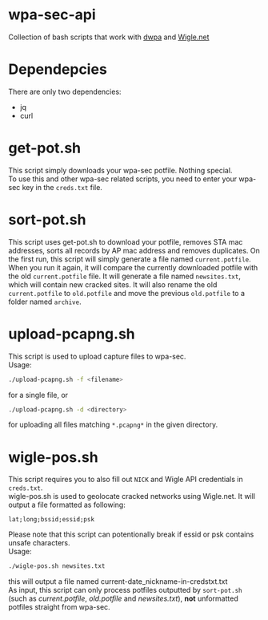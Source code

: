 # wpa-sec-api

Collection of bash scripts that work with [dwpa](https://github.com/RealEnder/dwpa) and [Wigle.net](https://wigle.net/)

# Dependepcies
There are only two dependencies:

* jq
* curl

# get-pot.sh
This script simply downloads your wpa-sec potfile. Nothing special.  
To use this and other wpa-sec related scripts, you need to enter your wpa-sec key in the `creds.txt` file.

# sort-pot.sh
This script uses get-pot.sh to download your potfile, removes STA mac addresses, sorts all records by AP mac address and removes duplicates. On the first run, this script will simply generate a file named `current.potfile`. When you run it again, it will compare the currently downloaded potfile with the old `current.potfile` file. It will generate a file named `newsites.txt`, which will contain new cracked sites. It will also rename the old `current.potfile` to `old.potfile` and move the previous `old.potfile` to a folder named `archive`.

# upload-pcapng.sh
This script is used to upload capture files to wpa-sec.  
Usage:
```sh
./upload-pcapng.sh -f <filename>
```
for a single file, or
```sh
./upload-pcapng.sh -d <directory>
```
for uploading all files matching `*.pcapng*` in the given directory.

# wigle-pos.sh
This script requires you to also fill out `NICK` and Wigle API credentials in `creds.txt`.  
wigle-pos.sh is used to geolocate cracked networks using Wigle.net. It will output a file formatted as following:  
```
lat;long;bssid;essid;psk
```
Please note that this script can potentionally break if essid or psk contains unsafe characters.  
Usage:
```sh
./wigle-pos.sh newsites.txt
```
this will output a file named current-date_nickname-in-credstxt.txt  
As input, this script can only process potfiles outputted by `sort-pot.sh` (such as *current.potfile*, *old.potfile* and *newsites.txt*), **not** unformatted potfiles straight from wpa-sec.
